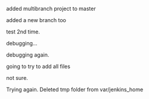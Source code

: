 added multibranch project to master

added a new branch too

test 2nd time.

debugging...

debugging again.

going to try to add all files

not sure.

Trying again. Deleted tmp folder from var/jenkins_home

